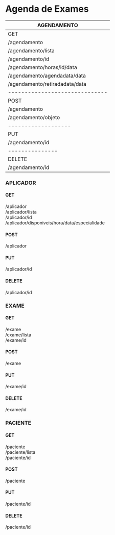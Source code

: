 # Agenda de Exames
|AGENDAMENTO|
|---------------|
|GET|
|/agendamento<br/>|
|/agendamento/lista<br/>|
|/agendamento/id<br/>|
|/agendamento/horas/id/data<br/>|
|/agendamento/agendadata/data<br/>|
|/agendamento/retiradadata/data|
|------------------------------|
|POST|
|/agendamento<br/>|
|/agendamento/objeto|
|-------------------|
|PUT|
|/agendamento/id|
|---------------|
|DELETE|
|/agendamento/id|

### APLICADOR
#### GET
/aplicador<br/>
/aplicador/lista<br/>
/aplicador/id<br/>
/aplicador/disponiveis/hora/data/especialidade

#### POST
/aplicador

#### PUT
/aplicador/id

#### DELETE
/aplicador/id

### EXAME
#### GET
/exame<br/>
/exame/lista<br/>
/exame/id

#### POST
/exame

#### PUT
/exame/id

#### DELETE
/exame/id

### PACIENTE
#### GET
/paciente<br/>
/paciente/lista<br/>
/paciente/id

#### POST
/paciente

#### PUT
/paciente/id

#### DELETE
/paciente/id